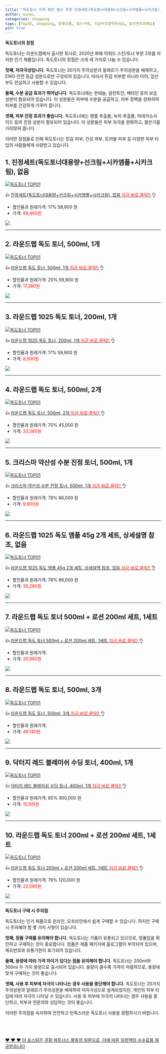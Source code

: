 ```yaml
---
title: "독도토너 가격 확인 필수 추천 진정세트(독도토너대용량+선크림+시카앰플+시카크림), 없음 비교 장점 구매가이드"
author: eunmi.
categories: shopping
tags: [Top10, shopping, 유행상품, 필수구매, 지금바로클릭하세요, 놓치면후회해요]
pin: true
---
```

**독도토너의 장점**

독도토너는 라운드랩에서 출시한 토너로, 2020년 화해 어워드 스킨/토너 부문 2위를 차지한 인기 제품입니다. 독도토너의 장점은 크게 세 가지로 나눌 수 있습니다.

**첫째, 저자극성입니다.** 독도토너는 20가지 주의성분과 알레르기 주의성분을 배제하고, EWG 안전 등급 성분으로만 구성되어 있습니다. 따라서 민감 피부뿐 아니라 아이, 임산부도 안심하고 사용할 수 있습니다.

**둘째, 수분 공급 효과가 뛰어납니다.** 독도토너에는 판테놀, 알란토인, 베타인 등의 보습 성분이 함유되어 있습니다. 이 성분들은 피부에 수분을 공급하고, 피부 장벽을 강화하여 피부를 건강하게 가꾸어 줍니다.

**셋째, 피부 진정 효과가 좋습니다.** 독도토너에는 병풀 추출물, 녹차 추출물, 마데카소사이드 등의 진정 성분이 함유되어 있습니다. 이 성분들은 피부 자극을 완화하고, 붉은기를 가라앉혀 줍니다.

이러한 장점들로 인해 독도토너는 민감 피부, 건성 피부, 트러블 피부 등 다양한 피부 타입의 사람들에게 사랑받고 있습니다.

   

## 1. 진정세트(독도토너대용량+선크림+시카앰플+시카크림), 없음

[![독도토너 TOP01](https://thumbnail8.coupangcdn.com/thumbnails/remote/230x230ex/image/vendor_inventory/75d6/049b4599f69361eb0e6534c731a6160f920a2a25fea8a21395ebcbf1775f.jpg)](https://link.coupang.com/re/AFFSDP?lptag=AF3617701&subid=GithubCoopas&pageKey=7694664468&traceid=V0-153&itemId=20585552936&vendorItemId=87613518371)


👍 [진정세트(독도토너대용량+선크림+시카앰플+시카크림), 없음 <font color=red> 지금 바로 클릭!! </font> ](https://link.coupang.com/re/AFFSDP?lptag=AF3617701&subid=GithubCoopas&pageKey=7694664468&traceid=V0-153&itemId=20585552936&vendorItemId=87613518371) 👌 


- 할인율과 원래가격: 17%  59,900   원
- 가격: <span style='color:red'>89,460원</span>

[![](/discount_price.png)](https://link.coupang.com/re/AFFSDP?lptag=AF3617701&subid=GithubCoopas&pageKey=7694664468&traceid=V0-153&itemId=20585552936&vendorItemId=87613518371)

---


   

## 2. 라운드랩 독도 토너, 500ml, 1개

[![독도토너 TOP01](https://thumbnail9.coupangcdn.com/thumbnails/remote/230x230ex/image/retail/images/3226001223578882-9222f04f-560c-4035-a00c-4f83e43b2902.jpg)](https://link.coupang.com/re/AFFSDP?lptag=AF3617701&subid=GithubCoopas&pageKey=1414809213&traceid=V0-153&itemId=2451494211&vendorItemId=70445138100)


👍 [라운드랩 독도 토너, 500ml, 1개 <font color=red> 지금 바로 클릭!! </font> ](https://link.coupang.com/re/AFFSDP?lptag=AF3617701&subid=GithubCoopas&pageKey=1414809213&traceid=V0-153&itemId=2451494211&vendorItemId=70445138100) 👌 


- 할인율과 원래가격: 20%  59,900   원
- 가격: <span style='color:red'>17,380원</span>

[![](/discount_price.png)](https://link.coupang.com/re/AFFSDP?lptag=AF3617701&subid=GithubCoopas&pageKey=1414809213&traceid=V0-153&itemId=2451494211&vendorItemId=70445138100)

---


   

## 3. 라운드랩 1025 독도 토너, 200ml, 1개

[![독도토너 TOP01](https://thumbnail6.coupangcdn.com/thumbnails/remote/230x230ex/image/retail/images/2282567010300823-82e6a144-35b2-4602-b7a2-f5b8e8703863.jpg)](https://link.coupang.com/re/AFFSDP?lptag=AF3617701&subid=GithubCoopas&pageKey=1414809213&traceid=V0-153&itemId=2779751047&vendorItemId=5484609359)


👍 [라운드랩 1025 독도 토너, 200ml, 1개 <font color=red> 지금 바로 클릭!! </font> ](https://link.coupang.com/re/AFFSDP?lptag=AF3617701&subid=GithubCoopas&pageKey=1414809213&traceid=V0-153&itemId=2779751047&vendorItemId=5484609359) 👌 


- 할인율과 원래가격: 17%  59,900   원
- 가격: <span style='color:red'>8,500원</span>

[![](/discount_price.png)](https://link.coupang.com/re/AFFSDP?lptag=AF3617701&subid=GithubCoopas&pageKey=1414809213&traceid=V0-153&itemId=2779751047&vendorItemId=5484609359)

---


   

## 4. 라운드랩 독도 토너, 500ml, 2개

[![독도토너 TOP01](https://thumbnail8.coupangcdn.com/thumbnails/remote/230x230ex/image/retail/images/d2bf24ec-d94d-4aec-ad26-5894ae4ca4929210993002707270213.png)](https://link.coupang.com/re/AFFSDP?lptag=AF3617701&subid=GithubCoopas&pageKey=1414809213&traceid=V0-153&itemId=19167549620&vendorItemId=86285862718)


👍 [라운드랩 독도 토너, 500ml, 2개 <font color=red> 지금 바로 클릭!! </font> ](https://link.coupang.com/re/AFFSDP?lptag=AF3617701&subid=GithubCoopas&pageKey=1414809213&traceid=V0-153&itemId=19167549620&vendorItemId=86285862718) 👌 


- 할인율과 원래가격: 70%  45,000   원
- 가격: <span style='color:red'>33,260원</span>

[![](/discount_price.png)](https://link.coupang.com/re/AFFSDP?lptag=AF3617701&subid=GithubCoopas&pageKey=1414809213&traceid=V0-153&itemId=19167549620&vendorItemId=86285862718)

---


   

## 5. 크리스마 약산성 수분 진정 토너, 500ml, 1개

[![독도토너 TOP01](https://thumbnail8.coupangcdn.com/thumbnails/remote/230x230ex/image/retail/images/1138789501432034-1ff30a70-0266-4c23-80b8-d9ee38b2f5dd.jpg)](https://link.coupang.com/re/AFFSDP?lptag=AF3617701&subid=GithubCoopas&pageKey=1572958261&traceid=V0-153&itemId=2689867347&vendorItemId=70680332629)


👍 [크리스마 약산성 수분 진정 토너, 500ml, 1개 <font color=red> 지금 바로 클릭!! </font> ](https://link.coupang.com/re/AFFSDP?lptag=AF3617701&subid=GithubCoopas&pageKey=1572958261&traceid=V0-153&itemId=2689867347&vendorItemId=70680332629) 👌 


- 할인율과 원래가격: 78%  86,000   원
- 가격: <span style='color:red'>9,900원</span>

[![](/discount_price.png)](https://link.coupang.com/re/AFFSDP?lptag=AF3617701&subid=GithubCoopas&pageKey=1572958261&traceid=V0-153&itemId=2689867347&vendorItemId=70680332629)

---


   

## 6. 라운드랩 1025 독도 앰플 45g 2개 세트, 상세설명 참조, 없음

[![독도토너 TOP01](https://thumbnail6.coupangcdn.com/thumbnails/remote/230x230ex/image/vendor_inventory/874e/481ab9e52262230375f4a51da455895af4237ea257c5c6dccf906628f208.jpg)](https://link.coupang.com/re/AFFSDP?lptag=AF3617701&subid=GithubCoopas&pageKey=6084074181&traceid=V0-153&itemId=11295282472&vendorItemId=73054158654)


👍 [라운드랩 1025 독도 앰플 45g 2개 세트, 상세설명 참조, 없음 <font color=red> 지금 바로 클릭!! </font> ](https://link.coupang.com/re/AFFSDP?lptag=AF3617701&subid=GithubCoopas&pageKey=6084074181&traceid=V0-153&itemId=11295282472&vendorItemId=73054158654) 👌 


- 할인율과 원래가격: 78%  86,000   원
- 가격: <span style='color:red'>35,280원</span>

[![](/discount_price.png)](https://link.coupang.com/re/AFFSDP?lptag=AF3617701&subid=GithubCoopas&pageKey=6084074181&traceid=V0-153&itemId=11295282472&vendorItemId=73054158654)

---


   

## 7. 라운드랩 독도 토너 500ml + 로션 200ml 세트, 1세트

[![독도토너 TOP01](https://thumbnail10.coupangcdn.com/thumbnails/remote/230x230ex/image/retail/images/2422274665120793-2a898ec6-7477-460b-8a6e-7ed57067479f.jpg)](https://link.coupang.com/re/AFFSDP?lptag=AF3617701&subid=GithubCoopas&pageKey=5065206671&traceid=V0-153&itemId=6845865291&vendorItemId=74138477804)


👍 [라운드랩 독도 토너 500ml + 로션 200ml 세트, 1세트 <font color=red> 지금 바로 클릭!! </font> ](https://link.coupang.com/re/AFFSDP?lptag=AF3617701&subid=GithubCoopas&pageKey=5065206671&traceid=V0-153&itemId=6845865291&vendorItemId=74138477804) 👌 


- 할인율과 원래가격: 
- 가격: <span style='color:red'>30,960원</span>

[![](/discount_price.png)](https://link.coupang.com/re/AFFSDP?lptag=AF3617701&subid=GithubCoopas&pageKey=5065206671&traceid=V0-153&itemId=6845865291&vendorItemId=74138477804)

---


   

## 8. 라운드랩 독도 토너, 500ml, 3개

[![독도토너 TOP01](https://thumbnail6.coupangcdn.com/thumbnails/remote/230x230ex/image/retail/images/beb9f67c-eb96-4a53-adbd-2bb7911568a33497156457180092762.png)](https://link.coupang.com/re/AFFSDP?lptag=AF3617701&subid=GithubCoopas&pageKey=1414809213&traceid=V0-153&itemId=19167549814&vendorItemId=86285862886)


👍 [라운드랩 독도 토너, 500ml, 3개 <font color=red> 지금 바로 클릭!! </font> ](https://link.coupang.com/re/AFFSDP?lptag=AF3617701&subid=GithubCoopas&pageKey=1414809213&traceid=V0-153&itemId=19167549814&vendorItemId=86285862886) 👌 


- 할인율과 원래가격: 
- 가격: <span style='color:red'>49,140원</span>

[![](/discount_price.png)](https://link.coupang.com/re/AFFSDP?lptag=AF3617701&subid=GithubCoopas&pageKey=1414809213&traceid=V0-153&itemId=19167549814&vendorItemId=86285862886)

---


   

## 9. 닥터지 레드 블레미쉬 수딩 토너, 400ml, 1개

[![독도토너 TOP01](https://thumbnail6.coupangcdn.com/thumbnails/remote/230x230ex/image/retail/images/108302110016734-a9513a1e-c1a6-4946-b601-415374e30f99.jpg)](https://link.coupang.com/re/AFFSDP?lptag=AF3617701&subid=GithubCoopas&pageKey=4880173278&traceid=V0-153&itemId=11630474689&vendorItemId=86407673443)


👍 [닥터지 레드 블레미쉬 수딩 토너, 400ml, 1개 <font color=red> 지금 바로 클릭!! </font> ](https://link.coupang.com/re/AFFSDP?lptag=AF3617701&subid=GithubCoopas&pageKey=4880173278&traceid=V0-153&itemId=11630474689&vendorItemId=86407673443) 👌 


- 할인율과 원래가격: 85%  300,000   원
- 가격: <span style='color:red'>15,100원</span>

[![](/discount_price.png)](https://link.coupang.com/re/AFFSDP?lptag=AF3617701&subid=GithubCoopas&pageKey=4880173278&traceid=V0-153&itemId=11630474689&vendorItemId=86407673443)

---


   

## 10. 라운드랩 독도 토너 200ml + 로션 200ml 세트, 1세트

[![독도토너 TOP01](https://thumbnail9.coupangcdn.com/thumbnails/remote/230x230ex/image/retail/images/4089689149547748-3cdc53a9-9448-4a1f-ba79-553af99a0921.jpg)](https://link.coupang.com/re/AFFSDP?lptag=AF3617701&subid=GithubCoopas&pageKey=6373126410&traceid=V0-153&itemId=13507841231&vendorItemId=80761919972)


👍 [라운드랩 독도 토너 200ml + 로션 200ml 세트, 1세트 <font color=red> 지금 바로 클릭!! </font> ](https://link.coupang.com/re/AFFSDP?lptag=AF3617701&subid=GithubCoopas&pageKey=6373126410&traceid=V0-153&itemId=13507841231&vendorItemId=80761919972) 👌 


- 할인율과 원래가격: 79%  120,000   원
- 가격: <span style='color:red'>22,090원</span>

[![](/discount_price.png)](https://link.coupang.com/re/AFFSDP?lptag=AF3617701&subid=GithubCoopas&pageKey=6373126410&traceid=V0-153&itemId=13507841231&vendorItemId=80761919972)

---
**독도토너 구매 시 주의점**

독도토너는 인기 제품으로 온라인, 오프라인에서 쉽게 구매할 수 있습니다. 하지만 구매 시 주의해야 할 몇 가지 사항이 있습니다.

**첫째, 정품 구매를 유의해야 합니다.** 독도토너는 가품이 유통되고 있으므로, 정품임을 확인하고 구매하는 것이 중요합니다. 정품은 제품 패키지에 홀로그램이 부착되어 있으며, 제조번호와 유통기한이 표기되어 있습니다.

**둘째, 용량에 따라 가격 차이가 있다는 점을 유의해야 합니다.** 독도토너는 200ml와 500ml 두 가지 용량으로 출시되어 있습니다. 용량이 클수록 가격이 저렴하므로, 용량에 맞게 구매하는 것이 좋습니다.

**셋째, 사용 후 피부에 자극이 나타나는 경우 사용을 중단해야 합니다.** 독도토너는 20가지 주의성분과 알레르기 주의성분을 배제하여 저자극성으로 설계되었지만, 개인의 피부 타입에 따라 자극이 나타날 수 있습니다. 사용 후 피부에 자극이 나타나는 경우 사용을 중단하고, 피부과 전문의와 상담하는 것이 좋습니다.

이러한 주의점을 숙지하여 안전하고 만족스러운 독도토너 사용을 경험하시기 바랍니다.<br><br><br><br><br> [ ❤ ❤ ❤ 이 포스팅은 쿠팡 파트너스 활동의 일환으로, 이에 따른 일정액의 수수료를 제공받습니다](https://link.coupang.com/a/bcEFyh)